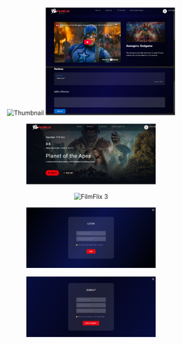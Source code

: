<p align="center">
  <img src="https://raw.githubusercontent.com/SANDUN55/FlimFlix/main/F.png" alt="Thumbnail" width="300">
  <img src="https://raw.githubusercontent.com/SANDUN55/FlimFlix/main/FilmFlix%20(1).png" alt="FilmFlix 1" width="300"><br><br>
  <img src="https://raw.githubusercontent.com/SANDUN55/FlimFlix/main/FilmFlix%20(2).png" alt="FilmFlix 2" width="300"><br><br>
  <img src="https://raw.githubusercontent.com/SANDUN55/FlimFlix/main/FilmFlix%20(3).png" alt="FilmFlix 3" width="300"><br><br>
  <img src="https://raw.githubusercontent.com/SANDUN55/FlimFlix/main/FilmFlix%20(4).png" alt="FilmFlix 4" width="300"><br><br>
  <img src="https://raw.githubusercontent.com/SANDUN55/FlimFlix/main/FilmFlix%20(5).png" alt="FilmFlix 5" width="300">

</p>

